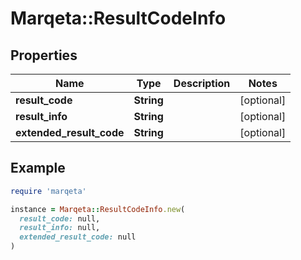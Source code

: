 # Marqeta::ResultCodeInfo

## Properties

| Name | Type | Description | Notes |
| ---- | ---- | ----------- | ----- |
| **result_code** | **String** |  | [optional] |
| **result_info** | **String** |  | [optional] |
| **extended_result_code** | **String** |  | [optional] |

## Example

```ruby
require 'marqeta'

instance = Marqeta::ResultCodeInfo.new(
  result_code: null,
  result_info: null,
  extended_result_code: null
)
```

